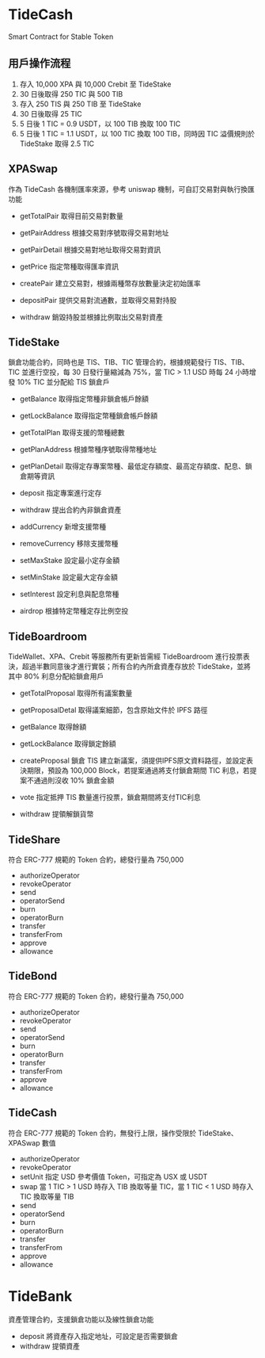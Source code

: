 # TideCash
Smart Contract for Stable Token

## 用戶操作流程
1. 存入 10,000 XPA 與 10,000 Crebit 至 TideStake
2. 30 日後取得 250 TIC 與 500 TIB
3. 存入 250 TIS 與 250 TIB 至 TideStake
4. 30 日後取得 25 TIC
5. 5 日後 1 TIC = 0.9 USDT，以 100 TIB 換取 100 TIC
6. 5 日後 1 TIC = 1.1 USDT，以 100 TIC 換取 100 TIB，同時因 TIC 溢價規則於 TideStake 取得 2.5 TIC


## XPASwap
作為 TideCash 各機制匯率來源，參考 uniswap 機制，可自訂交易對與執行換匯功能
- getTotalPair 取得目前交易對數量
- getPairAddress 根據交易對序號取得交易對地址
- getPairDetail 根據交易對地址取得交易對資訊
- getPrice 指定幣種取得匯率資訊

- createPair 建立交易對，根據兩種幣存放數量決定初始匯率
- depositPair 提供交易對流通數，並取得交易對持股
- withdraw 銷毀持股並根據比例取出交易對資產


## TideStake
鎖倉功能合約，同時也是 TIS、TIB、TIC 管理合約，根據規範發行 TIS、TIB、TIC 並進行空投，每 30 日發行量縮減為 75%，當 TIC > 1.1 USD 時每 24 小時增發 10% TIC 並分配給 TIS 鎖倉戶
- getBalance 取得指定幣種非鎖倉帳戶餘額
- getLockBalance 取得指定幣種鎖倉帳戶餘額
- getTotalPlan 取得支援的幣種總數
- getPlanAddress 根據幣種序號取得幣種地址
- getPlanDetail 取得定存專案幣種、最低定存額度、最高定存額度、配息、鎖倉期等資訊
- deposit 指定專案進行定存
- withdraw 提出合約內非鎖倉資產

- addCurrency 新增支援幣種
- removeCurrency 移除支援幣種
- setMaxStake 設定最小定存金額
- setMinStake 設定最大定存金額
- setInterest 設定利息與配息幣種
- airdrop 根據特定幣種定存比例空投


## TideBoardroom
TideWallet、XPA、Crebit 等服務所有更新皆需經 TideBoardroom 進行投票表決，超過半數同意後才進行實裝；所有合約內所倉資產存放於 TideStake，並將其中 80% 利息分配給鎖倉用戶
- getTotalProposal 取得所有議案數量
- getProposalDetal 取得議案細節，包含原始文件於 IPFS 路徑
- getBalance 取得餘額
- getLockBalance 取得鎖定餘額

- createProposal 鎖倉 TIS 建立新議案，須提供IPFS原文資料路徑，並設定表決期限，預設為 100,000 Block，若提案通過將支付鎖倉期間 TIC 利息，若提案不通過則沒收 10% 鎖倉金額
- vote 指定抵押 TIS 數量進行投票，鎖倉期間將支付TIC利息
- withdraw 提領解鎖貨幣


## TideShare
符合 ERC-777 規範的 Token 合約，總發行量為 750,000
- authorizeOperator
- revokeOperator
- send
- operatorSend
- burn
- operatorBurn
- transfer
- transferFrom
- approve
- allowance


## TideBond
符合 ERC-777 規範的 Token 合約，總發行量為 750,000
- authorizeOperator
- revokeOperator
- send
- operatorSend
- burn
- operatorBurn
- transfer
- transferFrom
- approve
- allowance


## TideCash
符合 ERC-777 規範的 Token 合約，無發行上限，操作受限於 TideStake、XPASwap 數值
- authorizeOperator
- revokeOperator
- setUnit 指定 USD 參考價值 Token，可指定為 USX 或 USDT
- swap 當 1 TIC > 1 USD 時存入 TIB 換取等量 TIC，當 1 TIC < 1 USD 時存入 TIC 換取等量 TIB
- send
- operatorSend
- burn
- operatorBurn
- transfer
- transferFrom
- approve
- allowance

# TideBank
資產管理合約，支援鎖倉功能以及線性鎖倉功能
- deposit 將資產存入指定地址，可設定是否需要鎖倉
- withdraw 提領資產
